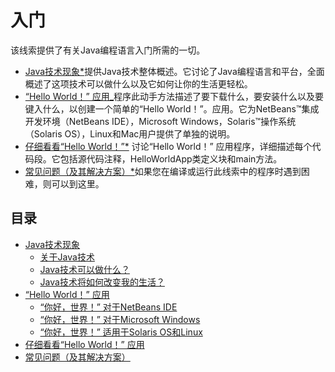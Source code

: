 #   入门

该线索提供了有关Java编程语言入门所需的一切。

-   [Java技术现象*](section010100.md)提供Java技术整体概述。它讨论了Java编程语言和平台，全面概述了这项技术可以做什么以及它如何让你的生活更轻松。
-   [“Hello World！” 应用_](section010200.md)程序此动手方法描述了要下载什么，要安装什么以及要键入什么，以创建一个简单的“Hello World！”。应用。它为NetBeans™集成开发环境（NetBeans IDE），Microsoft Windows，Solaris™操作系统（Solaris OS），Linux和Mac用户提供了单独的说明。
-   [仔细看看“Hello World！”*](section010300.md) 讨论“Hello World！” 应用程序，详细描述每个代码段。它包括源代码注释，HelloWorldApp类定义块和main方法。
-   [常见问题（及其解决方案）*](section010400.md)如果您在编译或运行此线索中的程序时遇到困难，则可以到这里。


##  目录

-   [Java技术现象](section010100.md)
    -   [关于Java技术](section010101.md)
    -   [Java技术可以做什么？](section010102.md)
    -   [Java技术将如何改变我的生活？](section010103.md)
-   [“Hello World！” 应用](section010200.md)
    -   [“你好，世界！” 对于NetBeans IDE](section010201.md)
    -   [“你好，世界！” 对于Microsoft Windows](section010202.md)
    -   [“你好，世界！” 适用于Solaris OS和Linux](section010203.md)
-   [仔细看看“Hello World！” 应用](section010300.md)
-   [常见问题（及其解决方案）](section010400.md)